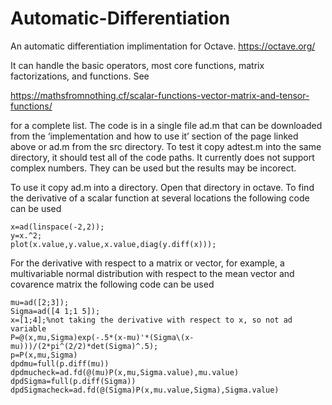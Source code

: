 # Automatic-Differentiation

An automatic differentiation implimentation for Octave.
https://octave.org/

It can handle the basic operators, most core functions, matrix factorizations, and functions. See

https://mathsfromnothing.cf/scalar-functions-vector-matrix-and-tensor-functions/

for a complete list. The code is in a single file ad.m that can be downloaded from the ‘implementation and how to use it’ section of the page linked above or ad.m from the src directory. To test it copy adtest.m into the same directory, it should test all of the code paths. It currently does not support complex numbers. They can be used but the results may be incorect.

To use it copy ad.m into a directory. Open that directory in octave. To find the derivative of a scalar function at several locations the following code can be used
```
x=ad(linspace(-2,2));
y=x.^2;
plot(x.value,y.value,x.value,diag(y.diff(x)));
```
For the derivative with respect to a matrix or vector, for example, a multivariable normal distribution with respect to the mean vector and covarence matrix the following code can be used
```
mu=ad([2;3]);
Sigma=ad([4 1;1 5]);
x=[1;4];%not taking the derivative with respect to x, so not ad variable
P=@(x,mu,Sigma)exp(-.5*(x-mu)'*(Sigma\(x-mu)))/(2*pi^(2/2)*det(Sigma)^.5);
p=P(x,mu,Sigma)
dpdmu=full(p.diff(mu))
dpdmucheck=ad.fd(@(mu)P(x,mu,Sigma.value),mu.value)
dpdSigma=full(p.diff(Sigma))
dpdSigmacheck=ad.fd(@(Sigma)P(x,mu.value,Sigma),Sigma.value)
```
